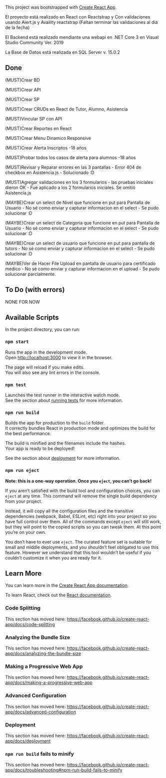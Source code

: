 This project was bootstrapped with [Create React App](https://github.com/facebook/create-react-app).

El proyecto está realizado en React con Reactstrap y 
Con validaciones usando Alert.js y Availity reactstrap (Faltan terminar las validaciones al dia de la fecha)

El Backend está realizado mendiante una webapi en .NET Core 3 en Visual Studio Community Ver. 2019

La Base de Datos está realizada en SQL Server v. 15.0.2


## Done

(MUST)Crear BD

(MUST)Crear API

(MUST)Crear SP

(MUST)Crear CRUDs en React de Tutor, Alumno, Asistencia

(MUST)Vincular SP con API

(MUST)Crear Reportes en React 

(MUST)Crear Menu Dinamico Responsive

(MUST)Crear Alerta Inscriptos -18 años

(MUST)Probar todos los casos de alerta para alumnos -18 años

(MUST)Revisar y Reparar errores en las 3 pantallas - Error 404 de checkbox en Asistencia.js - Solucionado :D

(MUST)Agregar validaciones en los 3 formularios - las pruebas iniciales dieron OK - Fué aplicado a los 2 formularios iniciales. Se omitió Asistencia.js

(MAYBE)Crear un select de Nivel que funcione en put para Pantalla de Usuario - No sé como enviar y capturar informacion en el select - Se pudo solucionar :D

(MAYBE)Crear un select de Categoria que funcione en put para Pantalla de Usuario  - No sé como enviar y capturar informacion en el select - Se pudo solucionar :D

(MAYBE)Crear un select de usuario que funcione en put para pantalla de tutors  - No sé como enviar y capturar informacion en el select - Se pudo solucionar :D

(MAYBE)Ver de Hacer File Upload en pantalla de usuario para certificado medico  - No sé como enviar y capturar informacion en el upload - Se pudo solucionar parcialmente.

## To Do (with errors)

NONE FOR NOW

## Available Scripts

In the project directory, you can run:

### `npm start`

Runs the app in the development mode.<br />
Open [http://localhost:3000](http://localhost:3000) to view it in the browser.

The page will reload if you make edits.<br />
You will also see any lint errors in the console.

### `npm test`

Launches the test runner in the interactive watch mode.<br />
See the section about [running tests](https://facebook.github.io/create-react-app/docs/running-tests) for more information.

### `npm run build`

Builds the app for production to the `build` folder.<br />
It correctly bundles React in production mode and optimizes the build for the best performance.

The build is minified and the filenames include the hashes.<br />
Your app is ready to be deployed!

See the section about [deployment](https://facebook.github.io/create-react-app/docs/deployment) for more information.

### `npm run eject`

**Note: this is a one-way operation. Once you `eject`, you can’t go back!**

If you aren’t satisfied with the build tool and configuration choices, you can `eject` at any time. This command will remove the single build dependency from your project.

Instead, it will copy all the configuration files and the transitive dependencies (webpack, Babel, ESLint, etc) right into your project so you have full control over them. All of the commands except `eject` will still work, but they will point to the copied scripts so you can tweak them. At this point you’re on your own.

You don’t have to ever use `eject`. The curated feature set is suitable for small and middle deployments, and you shouldn’t feel obligated to use this feature. However we understand that this tool wouldn’t be useful if you couldn’t customize it when you are ready for it.

## Learn More

You can learn more in the [Create React App documentation](https://facebook.github.io/create-react-app/docs/getting-started).

To learn React, check out the [React documentation](https://reactjs.org/).

### Code Splitting

This section has moved here: https://facebook.github.io/create-react-app/docs/code-splitting

### Analyzing the Bundle Size

This section has moved here: https://facebook.github.io/create-react-app/docs/analyzing-the-bundle-size

### Making a Progressive Web App

This section has moved here: https://facebook.github.io/create-react-app/docs/making-a-progressive-web-app

### Advanced Configuration

This section has moved here: https://facebook.github.io/create-react-app/docs/advanced-configuration

### Deployment

This section has moved here: https://facebook.github.io/create-react-app/docs/deployment

### `npm run build` fails to minify

This section has moved here: https://facebook.github.io/create-react-app/docs/troubleshooting#npm-run-build-fails-to-minify
